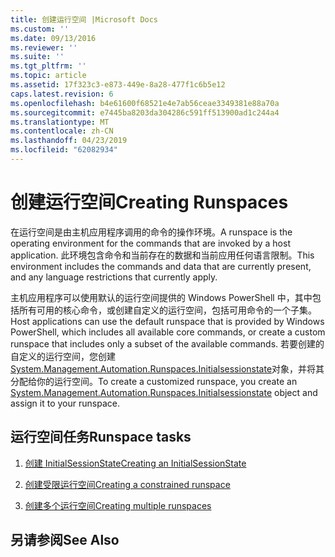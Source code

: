 ```yaml
---
title: 创建运行空间 |Microsoft Docs
ms.custom: ''
ms.date: 09/13/2016
ms.reviewer: ''
ms.suite: ''
ms.tgt_pltfrm: ''
ms.topic: article
ms.assetid: 17f323c3-e873-449e-8a28-477f1c6b5e12
caps.latest.revision: 6
ms.openlocfilehash: b4e61600f68521e4e7ab56ceae3349381e88a70a
ms.sourcegitcommit: e7445ba8203da304286c591ff513900ad1c244a4
ms.translationtype: MT
ms.contentlocale: zh-CN
ms.lasthandoff: 04/23/2019
ms.locfileid: "62082934"
---
```

# <a name="creating-runspaces"></a><span data-ttu-id="d7cc7-102">创建运行空间</span><span class="sxs-lookup"><span data-stu-id="d7cc7-102">Creating Runspaces</span></span>

<span data-ttu-id="d7cc7-103">在运行空间是由主机应用程序调用的命令的操作环境。</span><span class="sxs-lookup"><span data-stu-id="d7cc7-103">A runspace is the operating environment for the commands that are invoked by a host application.</span></span> <span data-ttu-id="d7cc7-104">此环境包含命令和当前存在的数据和当前应用任何语言限制。</span><span class="sxs-lookup"><span data-stu-id="d7cc7-104">This environment includes the commands and data that are currently present, and any language restrictions that currently apply.</span></span>

 <span data-ttu-id="d7cc7-105">主机应用程序可以使用默认的运行空间提供的 Windows PowerShell 中，其中包括所有可用的核心命令，或创建自定义的运行空间，包括可用命令的一个子集。</span><span class="sxs-lookup"><span data-stu-id="d7cc7-105">Host applications can use the default runspace that is provided by Windows PowerShell, which includes all available core commands, or create a custom runspace that includes only a subset of the available commands.</span></span> <span data-ttu-id="d7cc7-106">若要创建的自定义的运行空间，您创建[System.Management.Automation.Runspaces.Initialsessionstate](/dotnet/api/System.Management.Automation.Runspaces.InitialSessionState)对象，并将其分配给你的运行空间。</span><span class="sxs-lookup"><span data-stu-id="d7cc7-106">To create a customized runspace, you create an [System.Management.Automation.Runspaces.Initialsessionstate](/dotnet/api/System.Management.Automation.Runspaces.InitialSessionState) object and assign it to your runspace.</span></span>

## <a name="runspace-tasks"></a><span data-ttu-id="d7cc7-107">运行空间任务</span><span class="sxs-lookup"><span data-stu-id="d7cc7-107">Runspace tasks</span></span>

1. [<span data-ttu-id="d7cc7-108">创建 InitialSessionState</span><span class="sxs-lookup"><span data-stu-id="d7cc7-108">Creating an InitialSessionState</span></span>](./creating-an-initialsessionstate.md)

2. [<span data-ttu-id="d7cc7-109">创建受限运行空间</span><span class="sxs-lookup"><span data-stu-id="d7cc7-109">Creating a constrained runspace</span></span>](./creating-a-constrained-runspace.md)

3. [<span data-ttu-id="d7cc7-110">创建多个运行空间</span><span class="sxs-lookup"><span data-stu-id="d7cc7-110">Creating multiple runspaces</span></span>](./creating-multiple-runspaces.md)

## <a name="see-also"></a><span data-ttu-id="d7cc7-111">另请参阅</span><span class="sxs-lookup"><span data-stu-id="d7cc7-111">See Also</span></span>
